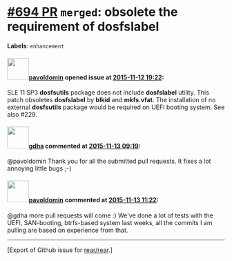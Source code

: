[\#694 PR](https://github.com/rear/rear/pull/694) `merged`: obsolete the requirement of dosfslabel
==================================================================================================

**Labels**: `enhancement`

#### <img src="https://avatars.githubusercontent.com/u/1576908?v=4" width="50">[pavoldomin](https://github.com/pavoldomin) opened issue at [2015-11-12 19:22](https://github.com/rear/rear/pull/694):

SLE 11 SP3 **dosfsutils** package does not include **dosfslabel**
utility. This patch obsoletes **dosfslabel** by **blkid** and
**mkfs.vfat**. The installation of no external **dosfsutils** package
would be required on UEFI booting system. See also \#229.

#### <img src="https://avatars.githubusercontent.com/u/888633?u=cdaeb31efcc0048d3619651aa18dd4b76e636b21&v=4" width="50">[gdha](https://github.com/gdha) commented at [2015-11-13 09:19](https://github.com/rear/rear/pull/694#issuecomment-156373348):

@pavoldomin Thank you for all the submitted pull requests. It fixes a
lot annoying little bugs ;-)

#### <img src="https://avatars.githubusercontent.com/u/1576908?v=4" width="50">[pavoldomin](https://github.com/pavoldomin) commented at [2015-11-13 11:22](https://github.com/rear/rear/pull/694#issuecomment-156401935):

@gdha more pull requests will come :) We've done a lot of tests with the
UEFI, SAN-booting, btrfs-based system last weeks, all the commits I am
pulling are based on experience from that.

------------------------------------------------------------------------

\[Export of Github issue for
[rear/rear](https://github.com/rear/rear).\]
